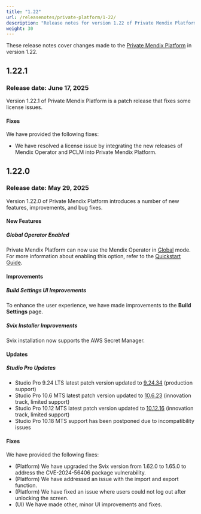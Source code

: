 ```yaml
---
title: "1.22"
url: /releasenotes/private-platform/1-22/
description: "Release notes for version 1.22 of Private Mendix Platform"
weight: 30
---
```


These release notes cover changes made to the [Private Mendix Platform](/private-mendix-platform/) in version 1.22.

## 1.22.1

### Release date: June 17, 2025

Version 1.22.1 of Private Mendix Platform is a patch release that fixes some license issues.

#### Fixes

We have provided the following fixes:

* We have resolved a license issue by integrating the new releases of Mendix Operator and PCLM into Private Mendix Platform.

## 1.22.0

### Release date: May 29, 2025

Version 1.22.0 of Private Mendix Platform introduces a number of new features, improvements, and bug fixes.

#### New Features

##### Global Operator Enabled

Private Mendix Platform can now use the Mendix Operator in [Global](/developerportal/deploy/global-operator/) mode. For more information about enabling this option, refer to the [Quickstart Guide](/private-mendix-platform/quickstart/#install-operator).

#### Improvements

##### Build Settings UI Improvements

To enhance the user experience, we have made improvements to the **Build Settings** page.

##### Svix Installer Improvements

Svix installation now supports the AWS Secret Manager.

#### Updates

##### Studio Pro Updates

* Studio Pro 9.24 LTS latest patch version updated to [9.24.34](/releasenotes/studio-pro/9.24/#92434) (production support)
* Studio Pro 10.6 MTS latest patch version updated to [10.6.23](/releasenotes/studio-pro/10.6/#10623) (innovation track, limited support)
* Studio Pro 10.12 MTS latest patch version updated to [10.12.16](/releasenotes/studio-pro/10.12/#101216) (innovation track, limited support)
* Studio Pro 10.18 MTS support has been postponed due to incompatibility issues

#### Fixes

We have provided the following fixes:

* (Platform) We have upgraded the Svix version from 1.62.0 to 1.65.0 to address the CVE-2024-56406 package vulnerability.
* (Platform) We have addressed an issue with the import and export function.
* (Platform) We have fixed an issue where users could not log out after unlocking the screen.
* (UI) We have made other, minor UI improvements and fixes.
